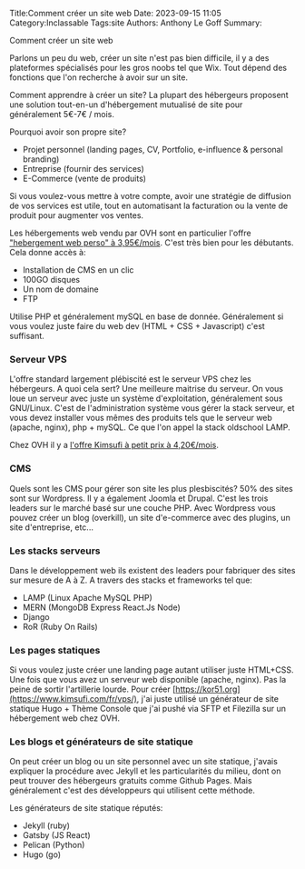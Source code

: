 Title:Comment créer un site web
Date: 2023-09-15 11:05
Category:Inclassable
Tags:site
Authors: Anthony Le Goff
Summary:

Comment créer un site web

Parlons un peu du web, créer un site n'est pas bien difficile, il y a des plateformes spécialisés pour les gros noobs tel que Wix. Tout dépend des fonctions que l'on recherche à avoir sur un site. 

Comment apprendre à créer un site? La plupart des hébergeurs proposent une solution tout-en-un d'hébergement mutualisé de site pour généralement 5€-7€ / mois. 

Pourquoi avoir son propre site?

* Projet personnel (landing pages, CV, Portfolio, e-influence & personal branding)
* Entreprise (fournir des services)
* E-Commerce (vente de produits)

Si vous voulez-vous mettre à votre compte, avoir une stratégie de diffusion de vos services est utile, tout en automatisant la facturation ou la vente de produit pour augmenter vos ventes.

Les hébergements web vendu par OVH sont en particulier l'offre ["hebergement web perso" à 3,95€/mois](https://www.ovhcloud.com/fr/web-hosting/personal-offer/). C'est très bien pour les débutants. Cela donne accès à:

* Installation de CMS en un clic
* 100GO disques
* Un nom de domaine
* FTP

Utilise PHP et généralement mySQL en base de donnée. Généralement si vous voulez juste faire du web dev (HTML + CSS + Javascript) c'est suffisant.

### Serveur VPS

L'offre standard largement plébiscité est le serveur VPS chez les hébergeurs. A quoi cela sert? Une meilleure maitrise du serveur. On vous loue un serveur avec juste un système d'exploitation, généralement sous GNU/Linux. C'est de l'administration système vous gérer la stack serveur, et vous devez installer vous mêmes des produits tels que le serveur web (apache, nginx), php + mySQL. Ce que l'on appel la stack oldschool LAMP. 

Chez OVH il y a [l'offre Kimsufi à petit prix à 4,20€/mois](https://www.kimsufi.com/fr/vps/).

### CMS

Quels sont les CMS pour gérer son site les plus plesbiscités? 50% des sites sont sur Wordpress. Il y a également Joomla et Drupal. C'est les trois leaders sur le marché basé sur une couche PHP. Avec Wordpress vous pouvez créer un blog (overkill), un site d'e-commerce avec des plugins, un site d'entreprise, etc...

### Les stacks serveurs

Dans le développement web ils existent des leaders pour fabriquer des sites sur mesure de A à Z. A travers des stacks et frameworks tel que:

* LAMP (Linux Apache MySQL PHP)
* MERN (MongoDB Express React.Js Node)
* Django
* RoR (Ruby On Rails)

### Les pages statiques

Si vous voulez juste créer une landing page autant utiliser juste HTML+CSS. Une fois que vous avez un serveur web disponible (apache, nginx). Pas la peine de sortir l'artillerie lourde. Pour créer [https://kor51.org](https://www.kimsufi.com/fr/vps/), j'ai juste utilisé un générateur de site statique Hugo + Thème Console que j'ai pushé via SFTP et Filezilla sur un hébergement web chez OVH. 

### Les blogs et générateurs de site statique

On peut créer un blog ou un site personnel avec un site statique, j'avais expliquer la procédure avec Jekyll et les particularités du milieu, dont on peut trouver des hébergeurs gratuits comme Github Pages. Mais généralement c'est des développeurs qui utilisent cette méthode. 

Les générateurs de site statique réputés:

* Jekyll (ruby)
* Gatsby (JS React)
* Pelican (Python)
* Hugo (go)


